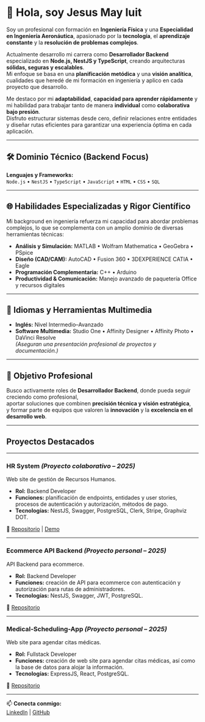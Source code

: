 # 👋 Hola, soy **Jesus May Iuit**

Soy un profesional con formación en **Ingeniería Física** y una **Especialidad en Ingeniería Aeronáutica**, apasionado por la **tecnología**, el **aprendizaje constante** y la **resolución de problemas complejos**.

Actualmente desarrollo mi carrera como **Desarrollador Backend** especializado en **Node.js, NestJS y TypeScript**, creando arquitecturas **sólidas, seguras y escalables**.  
Mi enfoque se basa en una **planificación metódica** y una **visión analítica**, cualidades que heredé de mi formación en ingeniería y aplico en cada proyecto que desarrollo.

Me destaco por mi **adaptabilidad**, **capacidad para aprender rápidamente** y mi habilidad para trabajar tanto de manera **individual** como **colaborativa bajo presión**.  
Disfruto estructurar sistemas desde cero, definir relaciones entre entidades y diseñar rutas eficientes para garantizar una experiencia óptima en cada aplicación.

---

## 🛠️ Dominio Técnico (Backend Focus)

**Lenguajes y Frameworks:**  
`Node.js` • `NestJS` • `TypeScript` • `JavaScript` • `HTML` • `CSS` • `SQL`

---

## 🌐 Habilidades Especializadas y Rigor Científico

Mi background en ingeniería refuerza mi capacidad para abordar problemas complejos, lo que se complementa con un amplio dominio de diversas herramientas técnicas:

- **Análisis y Simulación:** MATLAB • Wolfram Mathematica • GeoGebra • PSpice  
- **Diseño (CAD/CAM):** AutoCAD • Fusion 360 • 3DEXPERIENCE CATIA • Eagle  
- **Programación Complementaria:** C++ • Arduino  
- **Productividad & Comunicación:** Manejo avanzado de paquetería Office y recursos digitales

---

## 💬 Idiomas y Herramientas Multimedia

- **Inglés:** Nivel Intermedio–Avanzado  
- **Software Multimedia:** Studio One • Affinity Designer • Affinity Photo • DaVinci Resolve  
  *(Aseguran una presentación profesional de proyectos y documentación.)*

---

## 🚀 Objetivo Profesional

Busco activamente roles de **Desarrollador Backend**, donde pueda seguir creciendo como profesional,  
aportar soluciones que combinen **precisión técnica y visión estratégica**,  
y formar parte de equipos que valoren la **innovación** y la **excelencia en el desarrollo web**.

---
## Proyectos Destacados

---

### HR System *(Proyecto colaborativo – 2025)*  
Web site de gestión de Recursos Humanos.  

- **Rol:** Backend Developer  
- **Funciones:** planificación de endpoints, entidades y user stories, procesos de autenticación y autorización, métodos de pago.  
- **Tecnologías:** NestJS, Swagger, PostgreSQL, Clerk, Stripe, Graphviz DOT.  

🔗 [Repositorio](https://github.com/HRSYSTEM-PROJECT/Back) | [Demo](https://back-8cv1.onrender.com/HR#/)

---

### Ecommerce API Backend *(Proyecto personal – 2025)*  
API Backend para ecommerce.  

- **Rol:** Backend Developer  
- **Funciones:** creación de API para ecommerce con autenticación y autorización para rutas de administradores.  
- **Tecnologías:** NestJS, Swagger, JWT, PostgreSQL.  

🔗 [Repositorio](https://github.com/JMayIuit/Ecomerce-Backend-API) 

---

### Medical-Scheduling-App *(Proyecto personal – 2025)*  
Web site para agendar citas médicas.  

- **Rol:** Fullstack Developer  
- **Funciones:** creación de web site para agendar citas médicas, así como la base de datos para alojar la información.  
- **Tecnologías:** ExpressJS, React, PostgreSQL.  

🔗 [Repositorio](https://github.com/JMayIuit/Medical-Scheduling-App) 

---

📫 **Conecta conmigo:**  
[LinkedIn](https://www.linkedin.com/in/jesus-may-iuit-b4272234b) | [GitHub](https://github.com/JMayIuit)
